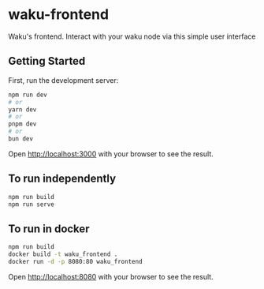 # waku-frontend
Waku's frontend. Interact with your waku node via this simple user interface

## Getting Started

First, run the development server:

```bash
npm run dev
# or
yarn dev
# or
pnpm dev
# or
bun dev
```

Open [http://localhost:3000](http://localhost:3000) with your browser to see the result.

## To run independently

```bash
npm run build
npm run serve
```

## To run in docker

```bash
npm run build
docker build -t waku_frontend .
docker run -d -p 8080:80 waku_frontend
```

Open [http://localhost:8080](http://localhost:8080) with your browser to see the result.
